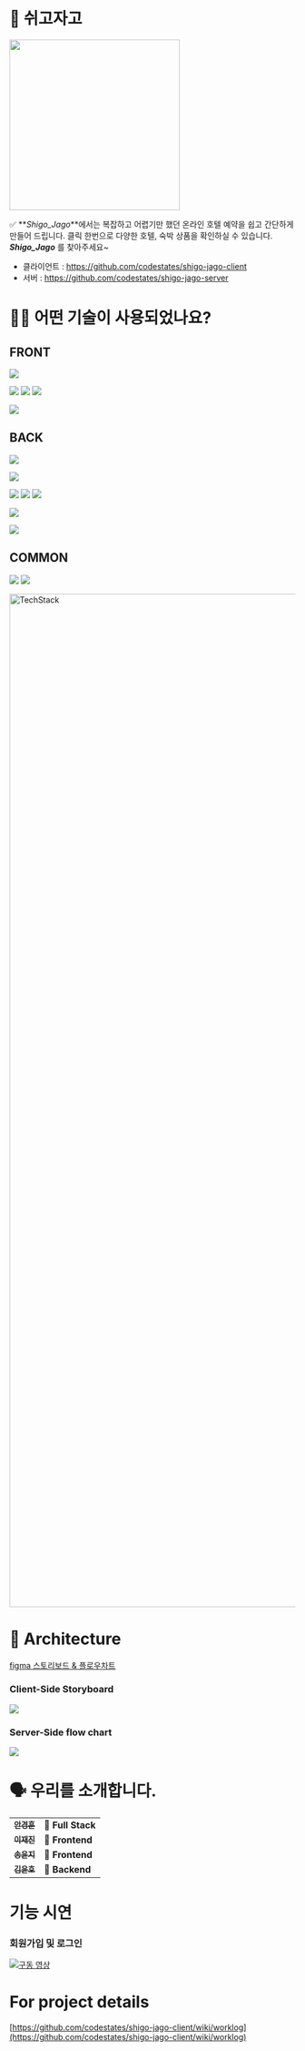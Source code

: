 # 🏨 쉬고자고

<img src=https://images.velog.io/images/unow30/post/afbafee0-755e-4f7a-ad94-d829525a0fd2/sgjg.5d67b1ad.png width=300 height=300 />

✅
**_Shigo_Jago_**에서는 복잡하고 어렵기만 했던 온라인 호텔 예약을 쉽고 간단하게 만들어 드립니다. 클릭 한번으로 다양한 호텔, 숙박 상품을 확인하실 수 있습니다.
**_Shigo_Jago_** 를 찾아주세요~

- 클라이언트 : <a href="https://github.com/codestates/shigo-jago-client">https://github.com/codestates/shigo-jago-client</a>
- 서버 : <a href="https://github.com/codestates/shigo-jago-server">https://github.com/codestates/shigo-jago-server</a>
  <br>

# 🕵🏼 어떤 기술이 사용되었나요?

## FRONT

![](https://img.shields.io/badge/FRONT-Javascript-F7DF1E?style=for-the-badge&logo=JavaScript)

![](https://img.shields.io/badge/FRONT-React-61DAFB?style=for-the-badge&logo=React) ![](https://img.shields.io/badge/FRONT-React--dom-61DAFB?style=for-the-badge&logo=React) ![](https://img.shields.io/badge/FRONT-react--script-61DAFB?style=for-the-badge&logo=React)

![](https://img.shields.io/badge/FRONT-react--router--dom-CA4245?style=for-the-badge&logo=react-router)

## BACK

![](https://img.shields.io/badge/BACK-Node.JS-339933?style=for-the-badge&logo=Node.js)

![](https://img.shields.io/badge/BACK-my--sql-4479A1?style=for-the-badge&logo=mysql)

![](https://img.shields.io/badge/BACK-EC2-FF9900?style=for-the-badge&logo=) ![](https://img.shields.io/badge/BACK-RDS-FF9900?style=for-the-badge&logo=) ![](https://img.shields.io/badge/BACK-S3-FF9900?style=for-the-badge&logo=)

![](https://img.shields.io/badge/BACK-Express-gold?style=for-the-badge)

![](https://img.shields.io/badge/BACK-sequelize-deepskyblue?style=for-the-badge&logo=sequelize)

## COMMON

![](https://img.shields.io/badge/FRONT/Back-axios-purple?style=for-the-badge)
![](https://img.shields.io/badge/FRONT/Back-dotenv-gray?style=for-the-badge)

<img width="1781" alt="TechStack" src="https://images.velog.io/images/unow30/post/6f584ab5-2ac3-421f-b2bd-aa85a8c29e31/%ED%99%94%EB%A9%B4%20%EC%BA%A1%EC%B2%98%202021-01-01%20215107.png">

# 🔨 Architecture

[figma 스토리보드 & 플로우차트](https://www.figma.com/file/mlvRqzZFrmZyHqHwxrBjod/shigo-jago?node-id=0%3A1)

### Client-Side Storyboard

![](https://images.velog.io/images/unow30/post/a19b55ec-2ffb-498b-b9e9-cbf339e4b017/image.png)

### Server-Side flow chart

![](https://images.velog.io/images/unow30/post/81b010bc-57a9-4149-b2d6-42487ac00d8a/image.png)

# 🗣 우리를 소개합니다.

<table>
  <tbody>
    <tr>
      <td align="center">
        <a href="https://github.com/urusara13">
          <sub>
            <b>안경훈</b>
          </sub>
        </a>
        <br>
      </td>
      <td>
        <strong>🚩 Full Stack</strong>
      </td>
    </tr>
     <tr>
      <td align="center">
        <a href="https://github.com/jaejin1027">
          <sub>
            <b>이재진</b>
          </sub>
        </a>
        <br>
      </td>
      <td>
        <strong>🏁 Frontend</strong>
      </td>
    </tr>
      <td align="center">
        <a href="https://github.com/Youn-Ji">
          <sub>
            <b>송윤지</b>
          </sub>
        </a>
        <br>
      </td>
      <td>
        <strong>🏁 Frontend</strong>
      </td>
    </tr>
    <tr>
      <td align="center">
        <a href="https://github.com/unow30?tab=repositories">
          <sub>
            <b>김윤호</b>
          </sub>
        </a>
        <br>
      </td>
      <td>
        <strong>🏴 Backend</strong>
      </td>
    </tr>
    <tr>
  </tbody>
</table>

# 기능 시연

### 회원가입 및 로그인

[![구동 영상](/readmeAssets/signin.gif)](https://youtu.be/h_Q0ey4-VqI)

# For project details

[https://github.com/codestates/shigo-jago-client/wiki/worklog](https://github.com/codestates/shigo-jago-client/wiki/worklog)
